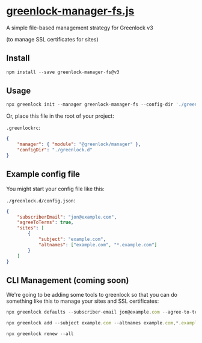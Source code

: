 # [greenlock-manager-fs.js](https://git.rootprojects.org/root/greenlock-manager-fs.js)

A simple file-based management strategy for Greenlock v3

(to manage SSL certificates for sites)

## Install

```js
npm install --save greenlock-manager-fs@v3
```

## Usage

```js
npx greenlock init --manager greenlock-manager-fs --config-dir './greenlock.d'
```

Or, place this file in the root of your project:

`.greenlockrc`:

```json
{
	"manager": { "module": "@greenlock/manager" },
	"configDir": "./greenlock.d"
}
```

## Example config file

You might start your config file like this:

`./greenlock.d/config.json`:

```json
{
	"subscriberEmail": "jon@example.com",
	"agreeToTerms": true,
	"sites": [
		{
			"subject": "example.com",
			"altnames": ["example.com", "*.example.com"]
		}
	]
}
```

## CLI Management (coming soon)

We're going to be adding some tools to greenlock so that you can do
something like this to manage your sites and SSL certificates:

```js
npx greenlock defaults --subscriber-email jon@example.com --agree-to-terms true
```

```js
npx greenlock add --subject example.com --altnames example.com,*.example.com
```

```js
npx greenlock renew --all
```
